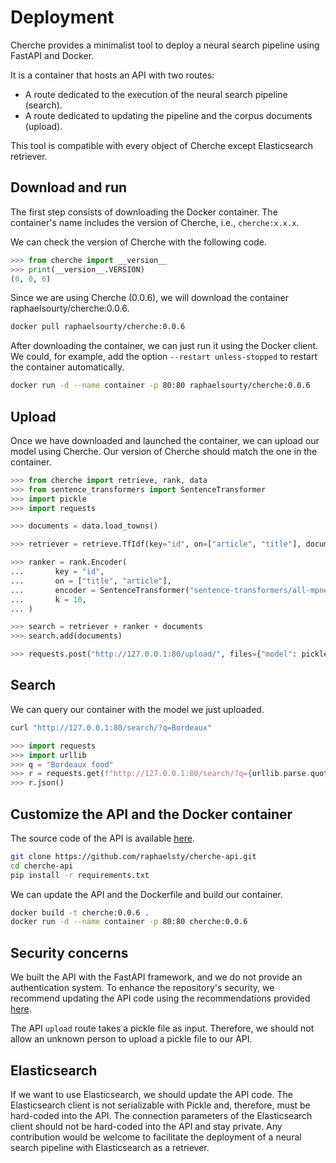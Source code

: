 # Deployment

Cherche provides a minimalist tool to deploy a neural search pipeline using FastAPI and Docker.

It is a container that hosts an API with two routes:

- A route dedicated to the execution of the neural search pipeline (search).
- A route dedicated to updating the pipeline and the corpus documents (upload).

This tool is compatible with every object of Cherche except Elasticsearch retriever.

## Download and run

The first step consists of downloading the Docker container. The container's name includes the version of Cherche, i.e., `cherche:x.x.x`.

We can check the version of Cherche with the following code.

```python
>>> from cherche import __version__
>>> print(__version__.VERSION) 
(0, 0, 6)
```

Since we are using Cherche (0.0.6), we will download the container raphaelsourty/cherche:0.0.6.

```sh
docker pull raphaelsourty/cherche:0.0.6
```

After downloading the container, we can just run it using the Docker client. We could, for example, add the option `--restart unless-stopped` to restart the container automatically.

```sh
docker run -d --name container -p 80:80 raphaelsourty/cherche:0.0.6
```

## Upload

Once we have downloaded and launched the container, we can upload our model using Cherche. Our version of Cherche should match the one in the container.

```python
>>> from cherche import retrieve, rank, data
>>> from sentence_transformers import SentenceTransformer
>>> import pickle
>>> import requests

>>> documents = data.load_towns()

>>> retriever = retrieve.TfIdf(key="id", on=["article", "title"], documents=documents, k=30)

>>> ranker = rank.Encoder(
...       key = "id",
...       on = ["title", "article"],
...       encoder = SentenceTransformer("sentence-transformers/all-mpnet-base-v2").encode,
...       k = 10,
... )

>>> search = retriever + ranker + documents
>>> search.add(documents)

>>> requests.post("http://127.0.0.1:80/upload/", files={"model": pickle.dumps(search)})
```

## Search

We can query our container with the model we just uploaded.

```sh
curl "http://127.0.0.1:80/search/?q=Bordeaux"
```

```python
>>> import requests
>>> import urllib
>>> q = "Bordeaux food"
>>> r = requests.get(f"http://127.0.0.1:80/search/?q={urllib.parse.quote(q)}")
>>> r.json()
```

## Customize the API and the Docker container

The source code of the API is available [here](https://github.com/raphaelsty/cherche-api.git).

```sh
git clone https://github.com/raphaelsty/cherche-api.git
cd cherche-api
pip install -r requirements.txt 
```

We can update the API and the Dockerfile and build our container.

```sh
docker build -t cherche:0.0.6 .
docker run -d --name container -p 80:80 cherche:0.0.6
```

## Security concerns

We built the API with the FastAPI framework, and we do not provide an authentication system. To enhance the repository's security, we recommend updating the API code using the recommendations provided [here](https://fastapi.tiangolo.com/tutorial/security/).

The API `upload` route takes a pickle file as input. Therefore, we should not allow an unknown person to upload a pickle file to our API.

## Elasticsearch

If we want to use Elasticsearch, we should update the API code. The Elasticsearch client is not serializable with Pickle and, therefore, must be hard-coded into the API. The connection parameters of the Elasticsearch client should not be hard-coded into the API and stay private. Any contribution would be welcome to facilitate the deployment of a neural search pipeline with Elasticsearch as a retriever.
